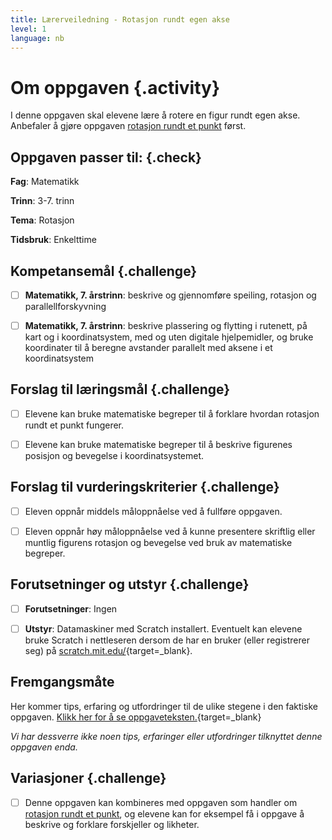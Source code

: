 ```yaml
---
title: Lærerveiledning - Rotasjon rundt egen akse
level: 1
language: nb
---
```


# Om oppgaven {.activity}
I denne oppgaven skal elevene lære å rotere en figur rundt egen akse. Anbefaler å gjøre oppgaven [rotasjon rundt et punkt](../rotasjon%20rundt%20punkt/rotasjon%20rundt%20punkt.html) først. 


## Oppgaven passer til: {.check}
 __Fag__: Matematikk

__Trinn__: 3-7. trinn

__Tema__: Rotasjon

__Tidsbruk__: Enkelttime


## Kompetansemål {.challenge}

- [ ]  __Matematikk, 7. årstrinn__: beskrive og gjennomføre speiling, rotasjon og parallellforskyvning

- [ ]  __Matematikk, 7. årstrinn__: beskrive plassering og flytting i rutenett, på kart og i koordinatsystem, med og uten digitale hjelpemidler, og bruke koordinater til å beregne avstander parallelt med aksene i et koordinatsystem


## Forslag til læringsmål {.challenge}

- [ ]  Elevene kan bruke matematiske begreper til å forklare hvordan rotasjon rundt et punkt fungerer.
- [ ]  Elevene kan bruke matematiske begreper til å beskrive figurenes posisjon og bevegelse i koordinatsystemet.


## Forslag til vurderingskriterier {.challenge}

- [ ]  Eleven oppnår middels måloppnåelse ved å fullføre oppgaven.
- [ ] Eleven oppnår høy måloppnåelse ved å kunne presentere skriftlig eller muntlig figurens rotasjon og bevegelse ved bruk av matematiske begreper.


## Forutsetninger og utstyr {.challenge}
- [ ]  __Forutsetninger__: Ingen

- [ ]  __Utstyr__: Datamaskiner med Scratch installert. Eventuelt kan elevene bruke Scratch i nettleseren dersom de har en bruker (eller registrerer seg) på [scratch.mit.edu/](http://scratch.mit.edu/){target=_blank}.


## Fremgangsmåte
Her kommer tips, erfaring og utfordringer til de ulike stegene i den faktiske oppgaven. [Klikk her for å se oppgaveteksten.](../rotasjon/rotasjon.html){target=_blank}

_Vi har dessverre ikke noen tips, erfaringer eller utfordringer tilknyttet denne oppgaven enda._


## Variasjoner {.challenge}
- [ ]  Denne oppgaven kan kombineres med oppgaven som handler om [rotasjon rundt et punkt](../rotasjon%20rundt%20punkt/rotasjon%20rundt%20punkt.html), og elevene kan for eksempel få i oppgave å beskrive og forklare forskjeller og likheter.
